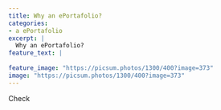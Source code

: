 ```yaml
---
title: Why an ePortafolio?
categories:
- a ePortafolio
excerpt: |
  Why an ePortafolio?
feature_text: |
   
feature_image: "https://picsum.photos/1300/400?image=373"
image: "https://picsum.photos/1300/400?image=373"
---
```



Check